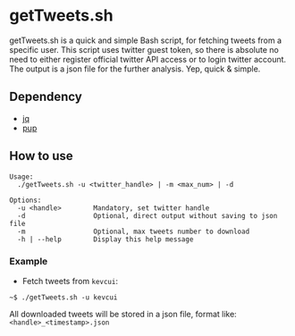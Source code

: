 getTweets.sh
============

getTweets.sh is a quick and simple Bash script, for fetching tweets from a specific user. This script uses twitter guest token, so there is absolute no need to either register official twitter API access or to login twitter account. The output is a json file for the further analysis. Yep, quick & simple.

## Dependency

- [jq](https://stedolan.github.io/jq/)
- [pup](https://github.com/EricChiang/pup)

## How to use

```
Usage:
  ./getTweets.sh -u <twitter_handle> | -m <max_num> | -d

Options:
  -u <handle>        Mandatory, set twitter handle
  -d                 Optional, direct output without saving to json file
  -m                 Optional, max tweets number to download
  -h | --help        Display this help message
```

### Example

- Fetch tweets from `kevcui`:

```
~$ ./getTweets.sh -u kevcui
```

All downloaded tweets will be stored in a json file, format like: `<handle>_<timestamp>.json`
